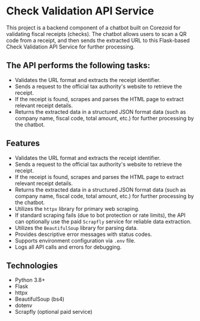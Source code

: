 
# Check Validation API Service

This project is a backend component of a chatbot built on Corezoid for validating fiscal receipts (checks).
The chatbot allows users to scan a QR code from a receipt, and then sends the extracted URL to this
Flask-based Check Validation API Service for further processing.

## The API performs the following tasks:

- Validates the URL format and extracts the receipt identifier.
- Sends a request to the official tax authority's website to retrieve the receipt.
- If the receipt is found, scrapes and parses the HTML page to extract relevant receipt details.
- Returns the extracted data in a structured JSON format data (such as company name, fiscal code, total amount, etc.)
for further processing by the chatbot.


## Features

- Validates the URL format and extracts the receipt identifier.
- Sends a request to the official tax authority's website to retrieve the receipt.
- If the receipt is found, scrapes and parses the HTML page to extract relevant receipt details.
- Returns the extracted data in a structured JSON format data (such as company name, fiscal code, total amount, etc.)
for further processing by the chatbot.
- Utilizes the `httpx` library for primary web scraping. 
- If standard scraping fails (due to bot protection or rate limits), the API can optionally use the paid `Scrapfly` service for reliable data extraction.
- Utilizes the `BeautifulSoup` library for parsing data.
- Provides descriptive error messages with status codes.
- Supports environment configuration via `.env` file.
- Logs all API calls and errors for debugging.

## Technologies

- Python 3.8+
- Flask
- httpx
- BeautifulSoup (bs4)
- dotenv
- Scrapfly (optional paid service)



